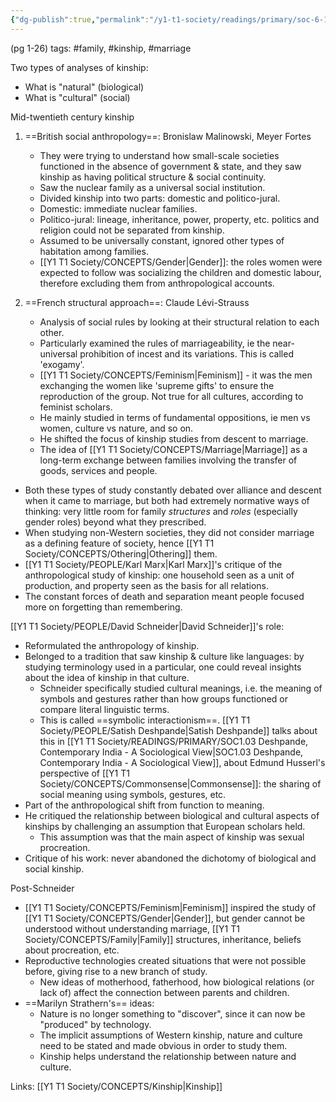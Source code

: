 ```yaml
---
{"dg-publish":true,"permalink":"/y1-t1-society/readings/primary/soc-6-19-carsten-after-kinship/"}
---
```



(pg 1-26)
tags: #family, #kinship, #marriage 

Two types of analyses of kinship:
- What is "natural" (biological)
- What is "cultural" (social)

Mid-twentieth century kinship

1. ==British social anthropology==: Bronislaw Malinowski, Meyer Fortes
	- They were trying to understand how small-scale societies functioned in the absence of government & state, and they saw kinship as having political structure & social continuity. 
	- Saw the nuclear family as a universal social institution.
	- Divided kinship into two parts: domestic and politico-jural.
	- Domestic: immediate nuclear families.
	- Politico-jural: lineage, inheritance, power, property, etc. politics and religion could not be separated from kinship. 
	- Assumed to be universally constant, ignored other types of habitation among families.
	- [[Y1 T1 Society/CONCEPTS/Gender\|Gender]]: the roles women were expected to follow was socializing the children and domestic labour, therefore excluding them from anthropological accounts.

2. ==French structural approach==: Claude Lévi-Strauss
	- Analysis of social rules by looking at their structural relation to each other.
	- Particularly examined the rules of marriageability, ie the near-universal prohibition of incest and its variations. This is called 'exogamy'.
	- [[Y1 T1 Society/CONCEPTS/Feminism\|Feminism]] - it was the men exchanging the women like 'supreme gifts' to ensure the reproduction of the group. Not true for all cultures, according to feminist scholars.
	- He mainly studied in terms of fundamental oppositions, ie men vs women, culture vs nature, and so on. 
	- He shifted the focus of kinship studies from descent to marriage.
	- The idea of [[Y1 T1 Society/CONCEPTS/Marriage\|Marriage]] as a long-term exchange between families involving the transfer of goods, services and people. 

- Both these types of study constantly debated over alliance and descent when it came to marriage, but both had extremely normative ways of thinking: very little room for family *structures* and *roles* (especially gender roles) beyond what they prescribed.
- When studying non-Western societies, they did not consider marriage as a defining feature of society, hence [[Y1 T1 Society/CONCEPTS/Othering\|Othering]] them. 
- [[Y1 T1 Society/PEOPLE/Karl Marx\|Karl Marx]]'s critique of the anthropological study of kinship: one household seen as a unit of production, and property seen as the basis for all relations.
- The constant forces of death and separation meant people focused more on forgetting than remembering.

[[Y1 T1 Society/PEOPLE/David Schneider\|David Schneider]]'s role:
- Reformulated the anthropology of kinship.
- Belonged to a tradition that saw kinship & culture like languages: by studying terminology used in a particular, one could reveal insights about the idea of kinship in that culture. 
	- Schneider specifically studied cultural meanings, i.e. the meaning of symbols and gestures rather than how groups functioned or compare literal linguistic terms.
	- This is called ==symbolic interactionism==. [[Y1 T1 Society/PEOPLE/Satish Deshpande\|Satish Deshpande]] talks about this in [[Y1 T1 Society/READINGS/PRIMARY/SOC1.03 Deshpande, Contemporary India - A Sociological View\|SOC1.03 Deshpande, Contemporary India - A Sociological View]], about Edmund Husserl's perspective of [[Y1 T1 Society/CONCEPTS/Commonsense\|Commonsense]]: the sharing of social meaning using symbols, gestures, etc. 
- Part of the anthropological shift from function to meaning.
- He critiqued the relationship between biological and cultural aspects of kinships by challenging an assumption that European scholars held.
	- This assumption was that the main aspect of kinship was sexual procreation. 
- Critique of his work: never abandoned the dichotomy of biological and social kinship. 

Post-Schneider
- [[Y1 T1 Society/CONCEPTS/Feminism\|Feminism]] inspired the study of [[Y1 T1 Society/CONCEPTS/Gender\|Gender]], but gender cannot be understood without understanding marriage, [[Y1 T1 Society/CONCEPTS/Family\|Family]] structures, inheritance, beliefs about procreation, etc.
- Reproductive technologies created situations that were not possible before, giving rise to a new branch of study. 
	- New ideas of motherhood, fatherhood, how biological relations (or lack of) affect the connection between parents and children. 
- ==Marilyn Strathern's== ideas:
	- Nature is no longer something to "discover", since it can now be "produced" by technology.
	- The implicit assumptions of Western kinship, nature and culture need to be stated and made obvious in order to study them.
	- Kinship helps understand the relationship between nature and culture.

Links: [[Y1 T1 Society/CONCEPTS/Kinship\|Kinship]]